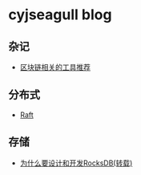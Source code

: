 # cyjseagull blog

## 杂记

- [区块链相关的工具推荐](_posts/2025-05-28-resource-list.markdown)

## 分布式

- [Raft](_posts/2021-02-04-raft.markdown)

## 存储

- [为什么要设计和开发RocksDB(转载)](_posts/2021-02-04-rocksdb-history.markdown)
